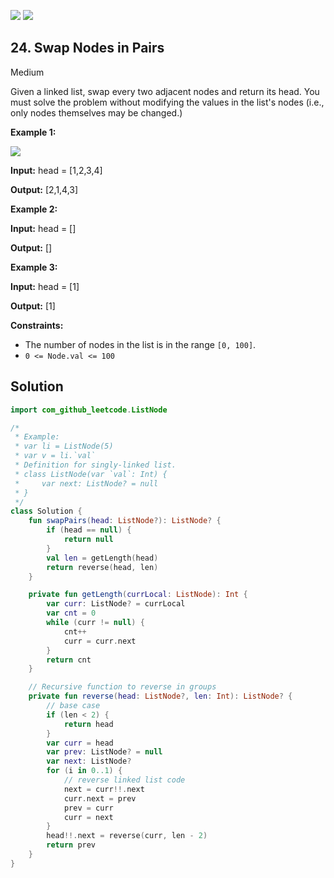 [![](https://img.shields.io/github/stars/javadev/LeetCode-in-All?label=Stars&style=flat-square)](https://github.com/javadev/LeetCode-in-All)
[![](https://img.shields.io/github/forks/javadev/LeetCode-in-All?label=Fork%20me%20on%20GitHub%20&style=flat-square)](https://github.com/javadev/LeetCode-in-All/fork)

## 24\. Swap Nodes in Pairs

Medium

Given a linked list, swap every two adjacent nodes and return its head. You must solve the problem without modifying the values in the list's nodes (i.e., only nodes themselves may be changed.)

**Example 1:**

![](https://assets.leetcode.com/uploads/2020/10/03/swap_ex1.jpg)

**Input:** head = [1,2,3,4]

**Output:** [2,1,4,3] 

**Example 2:**

**Input:** head = []

**Output:** [] 

**Example 3:**

**Input:** head = [1]

**Output:** [1] 

**Constraints:**

*   The number of nodes in the list is in the range `[0, 100]`.
*   `0 <= Node.val <= 100`

## Solution

```kotlin
import com_github_leetcode.ListNode

/*
 * Example:
 * var li = ListNode(5)
 * var v = li.`val`
 * Definition for singly-linked list.
 * class ListNode(var `val`: Int) {
 *     var next: ListNode? = null
 * }
 */
class Solution {
    fun swapPairs(head: ListNode?): ListNode? {
        if (head == null) {
            return null
        }
        val len = getLength(head)
        return reverse(head, len)
    }

    private fun getLength(currLocal: ListNode): Int {
        var curr: ListNode? = currLocal
        var cnt = 0
        while (curr != null) {
            cnt++
            curr = curr.next
        }
        return cnt
    }

    // Recursive function to reverse in groups
    private fun reverse(head: ListNode?, len: Int): ListNode? {
        // base case
        if (len < 2) {
            return head
        }
        var curr = head
        var prev: ListNode? = null
        var next: ListNode?
        for (i in 0..1) {
            // reverse linked list code
            next = curr!!.next
            curr.next = prev
            prev = curr
            curr = next
        }
        head!!.next = reverse(curr, len - 2)
        return prev
    }
}
```